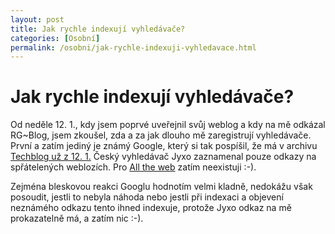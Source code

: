 ```yaml
---
layout: post
title: Jak rychle indexují vyhledávače?
categories: [Osobní]
permalink: /osobni/jak-rychle-indexuji-vyhledavace.html
---
```

# Jak rychle indexují vyhledávače?

Od neděle 12. 1., kdy jsem poprvé uveřejnil svůj weblog a kdy na mě odkázal RG~Blog, jsem zkoušel, zda a za jak dlouho mě zaregistrují vyhledávače. První a zatím jediný je známý Google, který si tak pospíšil, že má v archivu [Techblog už z 12. 1.](http://216.239.39.100/search?q=cache:ckEM-kZfBbEJ:www.sweb.cz/techblog/+techblog&hl=cs&lr=lang_cs&ie=UTF-8) Český vyhledávač Jyxo zaznamenal pouze odkazy na spřátelených weblozích. Pro [All the web](http://www.alltheweb.com/) zatím neexistuji :-).

Zejména bleskovou reakci Googlu hodnotím velmi kladně, nedokážu však posoudit, jestli to nebyla náhoda nebo jestli při indexaci a objevení neznámého odkazu tento ihned indexuje, protože Jyxo odkaz na mě prokazatelně má, a zatím nic :-).


